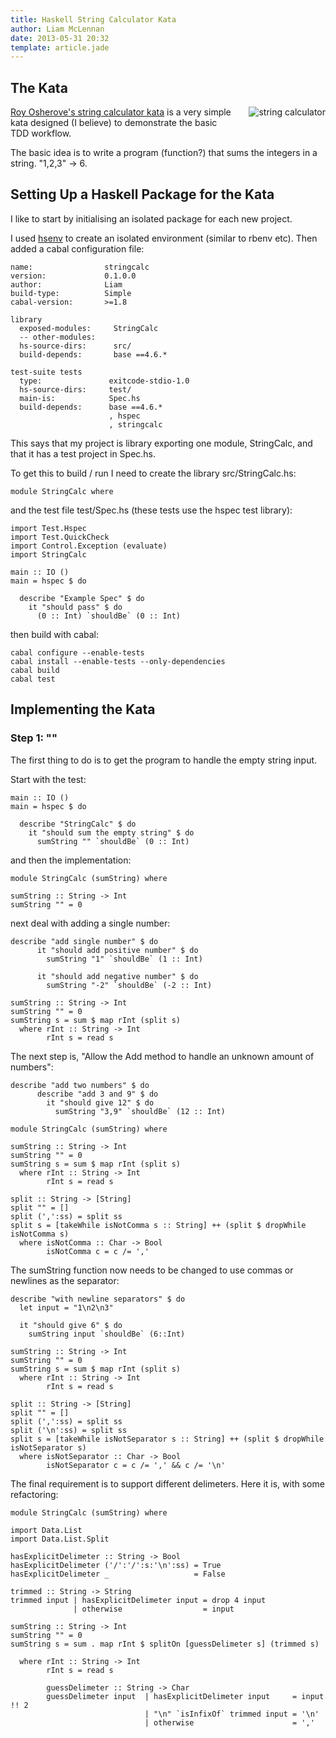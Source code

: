 ```yaml
---
title: Haskell String Calculator Kata
author: Liam McLennan
date: 2013-05-31 20:32
template: article.jade
---
```


The Kata
--------

<img src="/articles/2013-05-31-stringcalckata/calc.jpg" align="right" style="margin: 0px 0px 20px 20px;" alt="string calculator"/>[Roy Osherove's string calculator kata](http://osherove.com/tdd-kata-1/) is a very simple kata designed (I believe) to demonstrate the basic TDD workflow. 

The basic idea is to write a program (function?) that sums the integers in a string. "1,2,3" -> 6.

Setting Up a Haskell Package for the Kata
---------------

I like to start by initialising an isolated package for each new project.

I used [hsenv](https://github.com/Paczesiowa/hsenv) to create an isolated environment (similar to rbenv etc). Then added a cabal configuration file:

```
name:                stringcalc
version:             0.1.0.0
author:              Liam
build-type:          Simple
cabal-version:       >=1.8

library
  exposed-modules:     StringCalc
  -- other-modules:       
  hs-source-dirs:      src/
  build-depends:       base ==4.6.*

test-suite tests
  type:               exitcode-stdio-1.0
  hs-source-dirs:     test/
  main-is:            Spec.hs
  build-depends:      base ==4.6.*
                      , hspec
                      , stringcalc
```

This says that my project is library exporting one module, StringCalc, and that it has a test project in Spec.hs.

To get this to build / run I need to create the library src/StringCalc.hs:

```
module StringCalc where
```

and the test file test/Spec.hs (these tests use the hspec test library):

```
import Test.Hspec
import Test.QuickCheck
import Control.Exception (evaluate)
import StringCalc

main :: IO ()
main = hspec $ do

  describe "Example Spec" $ do
    it "should pass" $ do
      (0 :: Int) `shouldBe` (0 :: Int)
```

then build with cabal:

```
cabal configure --enable-tests
cabal install --enable-tests --only-dependencies
cabal build
cabal test
```

Implementing the Kata
--------------

### Step 1: ""

The first thing to do is to get the program to handle the empty string input.

Start with the test:

```
main :: IO ()
main = hspec $ do

  describe "StringCalc" $ do
    it "should sum the empty string" $ do
      sumString "" `shouldBe` (0 :: Int)
```

and then the implementation:

```
module StringCalc (sumString) where

sumString :: String -> Int
sumString "" = 0
```

next deal with adding a single number:

```
describe "add single number" $ do
      it "should add positive number" $ do
        sumString "1" `shouldBe` (1 :: Int)

      it "should add negative number" $ do
        sumString "-2" `shouldBe` (-2 :: Int)
```

```
sumString :: String -> Int
sumString "" = 0
sumString s = sum $ map rInt (split s)
  where rInt :: String -> Int
        rInt s = read s
```

The next step is, "Allow the Add method to handle an unknown amount of numbers":

```
describe "add two numbers" $ do
      describe "add 3 and 9" $ do
        it "should give 12" $ do
          sumString "3,9" `shouldBe` (12 :: Int)
```

```
module StringCalc (sumString) where

sumString :: String -> Int
sumString "" = 0
sumString s = sum $ map rInt (split s)
  where rInt :: String -> Int
        rInt s = read s

split :: String -> [String]
split "" = []
split (',':ss) = split ss
split s = [takeWhile isNotComma s :: String] ++ (split $ dropWhile isNotComma s)
  where isNotComma :: Char -> Bool
        isNotComma c = c /= ','
```

The sumString function now needs to be changed to use commas or newlines as the separator:

```
describe "with newline separators" $ do
  let input = "1\n2\n3"

  it "should give 6" $ do
    sumString input `shouldBe` (6::Int)
```

```
sumString :: String -> Int
sumString "" = 0
sumString s = sum $ map rInt (split s)
  where rInt :: String -> Int
        rInt s = read s

split :: String -> [String]
split "" = []
split (',':ss) = split ss
split ('\n':ss) = split ss
split s = [takeWhile isNotSeparator s :: String] ++ (split $ dropWhile isNotSeparator s)
  where isNotSeparator :: Char -> Bool
        isNotSeparator c = c /= ',' && c /= '\n'
```

The final requirement is to support different delimeters. Here it is, with some refactoring:

```
module StringCalc (sumString) where

import Data.List
import Data.List.Split

hasExplicitDelimeter :: String -> Bool
hasExplicitDelimeter ('/':'/':s:'\n':ss) = True
hasExplicitDelimeter _                   = False

trimmed :: String -> String
trimmed input | hasExplicitDelimeter input = drop 4 input
              | otherwise                  = input

sumString :: String -> Int
sumString "" = 0
sumString s = sum . map rInt $ splitOn [guessDelimeter s] (trimmed s)

  where rInt :: String -> Int
        rInt s = read s

        guessDelimeter :: String -> Char
        guessDelimeter input  | hasExplicitDelimeter input     = input !! 2
                              | "\n" `isInfixOf` trimmed input = '\n'
                              | otherwise                      = ','
```